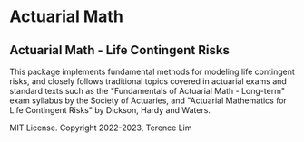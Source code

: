 # Actuarial Math

## Actuarial Math - Life Contingent Risks

This package implements fundamental methods for modeling life
contingent risks, and closely follows traditional topics covered in
actuarial exams and standard texts such as the "Fundamentals of
Actuarial Math - Long-term" exam syllabus by the Society of Actuaries,
and "Actuarial Mathematics for Life Contingent Risks" by Dickson,
Hardy and Waters.


MIT License. Copyright 2022-2023, Terence Lim
